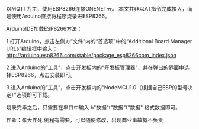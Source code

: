 以MQTT为主，使用ESP8266连接ONENET云。
本文并非以AT指令完成接入，而是使用Arduino直接将程序烧录进ESP8266。

ArduinoIDE加载ESP8266方法：

1.打开Arduino，点击左侧方“文件”内的“首选项”中的“Additional Board Manager URLs”编辑框中输入：
http://arduino.esp8266.com/stable/package_esp8266com_index.json

2.进入Arduino的“工具”，点击开发板内的“开发板管理器”，并在弹出的界面中选择ESP8266，点击安装即可。

3.进入Arduino的“工具”，点击开发板内的“NodeMCU1.0（根据自己ESP的型号决定）”选项即可下载。

烧录完毕之后，只需要在串口中输入 
h"数据"t"数据"f"数据"
格式数据即可。

作者：张大作死
例程有需要，可以随便修改，出现商业事故概不负责
